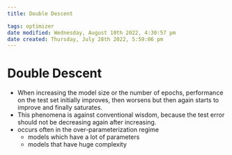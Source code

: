 ```yaml
---
title: Double Descent

tags: optimizer 
date modified: Wednesday, August 10th 2022, 4:30:57 pm
date created: Thursday, July 28th 2022, 5:59:06 pm
---
```


# Double Descent
- When increasing the model size or the number of epochs, performance on the test set initially improves, then worsens but then again starts to improve and finally saturates.  
- This phenomena is against conventional wisdom, because the test error should not be decreasing again after increasing.
- occurs often in the over-parameterization regime
    - models which have a lot of parameters
    - models that have huge complexity

